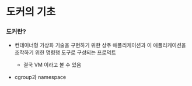 # 도커의 기초
### 도커란?
- 컨테이너형 가상화 기술을 구현하기 위한 상주 애플리케이션과 이 애플리케이션을 조작하기 위한 명령행 도구로 구성되는 프로덕트
  - 결국 VM 이라고 볼 수 있음
  

- cgroup과 namespace